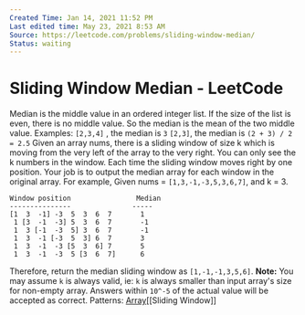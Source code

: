 ```yaml
---
Created Time: Jan 14, 2021 11:52 PM
Last edited time: May 23, 2021 8:53 AM
Source: https://leetcode.com/problems/sliding-window-median/
Status: waiting
---
```


# Sliding Window Median - LeetCode

Median is the middle value in an ordered integer list. If the size of the list is even, there is no middle value. So the median is the mean of the two middle value.
Examples:
`[2,3,4]` , the median is `3`
`[2,3]`, the median is `(2 + 3) / 2 = 2.5`
Given an array nums, there is a sliding window of size k which is moving from the very left of the array to the very right. You can only see the k numbers in the window. Each time the sliding window moves right by one position. Your job is to output the median array for each window in the original array.
For example,
 Given nums = `[1,3,-1,-3,5,3,6,7]`, and k = 3.
```
Window position                Median
---------------               -----
[1  3  -1] -3  5  3  6  7       1
 1 [3  -1  -3] 5  3  6  7       -1
 1  3 [-1  -3  5] 3  6  7       -1
 1  3  -1 [-3  5  3] 6  7       3
 1  3  -1  -3 [5  3  6] 7       5
 1  3  -1  -3  5 [3  6  7]      6
```
Therefore, return the median sliding window as `[1,-1,-1,3,5,6]`.
**Note:**
You may assume `k` is always valid, ie: `k` is always smaller than input array's size for non-empty array.
Answers within `10^-5` of the actual value will be accepted as correct.
Patterns: [Array](Array.md)[[Sliding Window]]